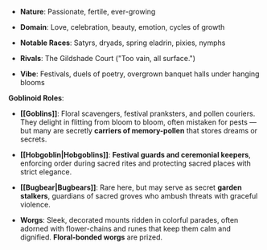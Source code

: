 - **Nature**: Passionate, fertile, ever-growing
    
- **Domain**: Love, celebration, beauty, emotion, cycles of growth
    
- **Notable Races**: Satyrs, dryads, spring eladrin, pixies, nymphs
    
- **Rivals**: The Gildshade Court ("Too vain, all surface.")
    
- **Vibe**: Festivals, duels of poetry, overgrown banquet halls under hanging blooms

**Goblinoid Roles**:

- **[[Goblins]]**: Floral scavengers, festival pranksters, and pollen couriers. They delight in flitting from bloom to bloom, often mistaken for pests — but many are secretly **carriers of memory-pollen** that stores dreams or secrets.
    
- **[[Hobgoblin|Hobgoblins]]**: **Festival guards and ceremonial keepers**, enforcing order during sacred rites and protecting sacred places with strict elegance.
    
- **[[Bugbear|Bugbears]]**: Rare here, but may serve as secret **garden stalkers**, guardians of sacred groves who ambush threats with graceful violence.
    
- **Worgs**: Sleek, decorated mounts ridden in colorful parades, often adorned with flower-chains and runes that keep them calm and dignified. **Floral-bonded worgs** are prized.